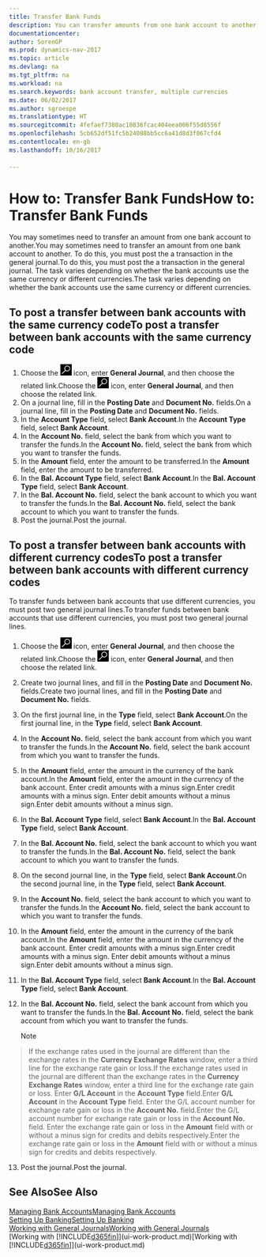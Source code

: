 ```yaml
---
title: Transfer Bank Funds
description: You can transfer amounts from one bank account to another, including different currencies, by posting the transaction in the general journal.
documentationcenter: 
author: SorenGP
ms.prod: dynamics-nav-2017
ms.topic: article
ms.devlang: na
ms.tgt_pltfrm: na
ms.workload: na
ms.search.keywords: bank account transfer, multiple currencies
ms.date: 06/02/2017
ms.author: sgroespe
ms.translationtype: HT
ms.sourcegitcommit: 4fefaef7380ac10836fcac404eea006f55d8556f
ms.openlocfilehash: 5cb652df51fc5b24088bb5cc6a41d8d3f067cfd4
ms.contentlocale: en-gb
ms.lasthandoff: 10/16/2017

---
```

# <a name="how-to-transfer-bank-funds"></a><span data-ttu-id="01239-103">How to: Transfer Bank Funds</span><span class="sxs-lookup"><span data-stu-id="01239-103">How to: Transfer Bank Funds</span></span>
<span data-ttu-id="01239-104">You may sometimes need to transfer an amount from one bank account to another.</span><span class="sxs-lookup"><span data-stu-id="01239-104">You may sometimes need to transfer an amount from one bank account to another.</span></span> <span data-ttu-id="01239-105">To do this, you must post the a transaction in the general journal.</span><span class="sxs-lookup"><span data-stu-id="01239-105">To do this, you must post the a transaction in the general journal.</span></span> <span data-ttu-id="01239-106">The task varies depending on whether the bank accounts use the same currency or different currencies.</span><span class="sxs-lookup"><span data-stu-id="01239-106">The task varies depending on whether the bank accounts use the same currency or different currencies.</span></span>

## <a name="to-post-a-transfer-between-bank-accounts-with-the-same-currency-code"></a><span data-ttu-id="01239-107">To post a transfer between bank accounts with the same currency code</span><span class="sxs-lookup"><span data-stu-id="01239-107">To post a transfer between bank accounts with the same currency code</span></span>
1. <span data-ttu-id="01239-108">Choose the ![Search for Page or Report](media/ui-search/search_small.png "Search for Page or Report icon") icon, enter **General Journal**, and then choose the related link.</span><span class="sxs-lookup"><span data-stu-id="01239-108">Choose the ![Search for Page or Report](media/ui-search/search_small.png "Search for Page or Report icon") icon, enter **General Journal**, and then choose the related link.</span></span>
2. <span data-ttu-id="01239-109">On a journal line, fill in the **Posting Date** and **Document No.** fields.</span><span class="sxs-lookup"><span data-stu-id="01239-109">On a journal line, fill in the **Posting Date** and **Document No.** fields.</span></span>
3. <span data-ttu-id="01239-110">In the **Account Type** field, select **Bank Account**.</span><span class="sxs-lookup"><span data-stu-id="01239-110">In the **Account Type** field, select **Bank Account**.</span></span>
4. <span data-ttu-id="01239-111">In the **Account No.** field, select the bank from which you want to transfer the funds.</span><span class="sxs-lookup"><span data-stu-id="01239-111">In the **Account No.** field, select the bank from which you want to transfer the funds.</span></span>
5. <span data-ttu-id="01239-112">In the **Amount** field, enter the amount to be transferred.</span><span class="sxs-lookup"><span data-stu-id="01239-112">In the **Amount** field, enter the amount to be transferred.</span></span>
6. <span data-ttu-id="01239-113">In the **Bal. Account Type** field, select **Bank Account**.</span><span class="sxs-lookup"><span data-stu-id="01239-113">In the **Bal. Account Type** field, select **Bank Account**.</span></span>
7. <span data-ttu-id="01239-114">In the **Bal. Account No.** field, select the bank account to which you want to transfer the funds.</span><span class="sxs-lookup"><span data-stu-id="01239-114">In the **Bal. Account No.** field, select the bank account to which you want to transfer the funds.</span></span>
8. <span data-ttu-id="01239-115">Post the journal.</span><span class="sxs-lookup"><span data-stu-id="01239-115">Post the journal.</span></span>

## <a name="to-post-a-transfer-between-bank-accounts-with-different-currency-codes"></a><span data-ttu-id="01239-116">To post a transfer between bank accounts with different currency codes</span><span class="sxs-lookup"><span data-stu-id="01239-116">To post a transfer between bank accounts with different currency codes</span></span>
<span data-ttu-id="01239-117">To transfer funds between bank accounts that use different currencies, you must post two general journal lines.</span><span class="sxs-lookup"><span data-stu-id="01239-117">To transfer funds between bank accounts that use different currencies, you must post two general journal lines.</span></span>

1. <span data-ttu-id="01239-118">Choose the ![Search for Page or Report](media/ui-search/search_small.png "Search for Page or Report icon") icon, enter **General Journal**, and then choose the related link.</span><span class="sxs-lookup"><span data-stu-id="01239-118">Choose the ![Search for Page or Report](media/ui-search/search_small.png "Search for Page or Report icon") icon, enter **General Journal**, and then choose the related link.</span></span>
2. <span data-ttu-id="01239-119">Create two journal lines, and fill in the **Posting Date** and **Document No.** fields.</span><span class="sxs-lookup"><span data-stu-id="01239-119">Create two journal lines, and fill in the **Posting Date** and **Document No.** fields.</span></span>
3. <span data-ttu-id="01239-120">On the first journal line, in the **Type** field, select **Bank Account**.</span><span class="sxs-lookup"><span data-stu-id="01239-120">On the first journal line, in the **Type** field, select **Bank Account**.</span></span>
4. <span data-ttu-id="01239-121">In the **Account No.** field, select the bank account from which you want to transfer the funds.</span><span class="sxs-lookup"><span data-stu-id="01239-121">In the **Account No.** field, select the bank account from which you want to transfer the funds.</span></span>
5. <span data-ttu-id="01239-122">In the **Amount** field, enter the amount in the currency of the bank account.</span><span class="sxs-lookup"><span data-stu-id="01239-122">In the **Amount** field, enter the amount in the currency of the bank account.</span></span> <span data-ttu-id="01239-123">Enter credit amounts with a minus sign.</span><span class="sxs-lookup"><span data-stu-id="01239-123">Enter credit amounts with a minus sign.</span></span> <span data-ttu-id="01239-124">Enter debit amounts without a minus sign.</span><span class="sxs-lookup"><span data-stu-id="01239-124">Enter debit amounts without a minus sign.</span></span>
6. <span data-ttu-id="01239-125">In the **Bal. Account Type** field, select **Bank Account**.</span><span class="sxs-lookup"><span data-stu-id="01239-125">In the **Bal. Account Type** field, select **Bank Account**.</span></span>
7. <span data-ttu-id="01239-126">In the **Bal. Account No.** field, select the bank account to which you want to transfer the funds.</span><span class="sxs-lookup"><span data-stu-id="01239-126">In the **Bal. Account No.** field, select the bank account to which you want to transfer the funds.</span></span>
8. <span data-ttu-id="01239-127">On the second journal line, in the **Type** field, select **Bank Account**.</span><span class="sxs-lookup"><span data-stu-id="01239-127">On the second journal line, in the **Type** field, select **Bank Account**.</span></span>
9. <span data-ttu-id="01239-128">In the **Account No.** field, select the bank account to which you want to transfer the funds.</span><span class="sxs-lookup"><span data-stu-id="01239-128">In the **Account No.** field, select the bank account to which you want to transfer the funds.</span></span>
10. <span data-ttu-id="01239-129">In the **Amount** field, enter the amount in the currency of the bank account.</span><span class="sxs-lookup"><span data-stu-id="01239-129">In the **Amount** field, enter the amount in the currency of the bank account.</span></span> <span data-ttu-id="01239-130">Enter credit amounts with a minus sign.</span><span class="sxs-lookup"><span data-stu-id="01239-130">Enter credit amounts with a minus sign.</span></span> <span data-ttu-id="01239-131">Enter debit amounts without a minus sign.</span><span class="sxs-lookup"><span data-stu-id="01239-131">Enter debit amounts without a minus sign.</span></span>
11. <span data-ttu-id="01239-132">In the **Bal. Account Type** field, select **Bank Account**.</span><span class="sxs-lookup"><span data-stu-id="01239-132">In the **Bal. Account Type** field, select **Bank Account**.</span></span>  
12. <span data-ttu-id="01239-133">In the **Bal. Account No.** field, select the bank account from which you want to transfer the funds.</span><span class="sxs-lookup"><span data-stu-id="01239-133">In the **Bal. Account No.** field, select the bank account from which you want to transfer the funds.</span></span>

    > [!NOTE]  
>   <span data-ttu-id="01239-134">If the exchange rates used in the journal are different than the exchange rates in the **Currency Exchange Rates** window, enter a third line for the exchange rate gain or loss.</span><span class="sxs-lookup"><span data-stu-id="01239-134">If the exchange rates used in the journal are different than the exchange rates in the **Currency Exchange Rates** window, enter a third line for the exchange rate gain or loss.</span></span> <span data-ttu-id="01239-135">Enter **G/L Account** in the **Account Type** field.</span><span class="sxs-lookup"><span data-stu-id="01239-135">Enter **G/L Account** in the **Account Type** field.</span></span> <span data-ttu-id="01239-136">Enter the G/L account number for exchange rate gain or loss in the **Account No.** field.</span><span class="sxs-lookup"><span data-stu-id="01239-136">Enter the G/L account number for exchange rate gain or loss in the **Account No.** field.</span></span> <span data-ttu-id="01239-137">Enter the exchange rate gain or loss in the **Amount** field with or without a minus sign for credits and debits respectively.</span><span class="sxs-lookup"><span data-stu-id="01239-137">Enter the exchange rate gain or loss in the **Amount** field with or without a minus sign for credits and debits respectively.</span></span>
13. <span data-ttu-id="01239-138">Post the journal.</span><span class="sxs-lookup"><span data-stu-id="01239-138">Post the journal.</span></span>

## <a name="see-also"></a><span data-ttu-id="01239-139">See Also</span><span class="sxs-lookup"><span data-stu-id="01239-139">See Also</span></span>
[<span data-ttu-id="01239-140">Managing Bank Accounts</span><span class="sxs-lookup"><span data-stu-id="01239-140">Managing Bank Accounts</span></span>](bank-manage-bank-accounts.md)  
[<span data-ttu-id="01239-141">Setting Up Banking</span><span class="sxs-lookup"><span data-stu-id="01239-141">Setting Up Banking</span></span>](bank-setup-banking.md)  
[<span data-ttu-id="01239-142">Working with General Journals</span><span class="sxs-lookup"><span data-stu-id="01239-142">Working with General Journals</span></span>](ui-work-general-journals.md)  
<span data-ttu-id="01239-143">[Working with [!INCLUDE[d365fin](includes/d365fin_md.md)]](ui-work-product.md)</span><span class="sxs-lookup"><span data-stu-id="01239-143">[Working with [!INCLUDE[d365fin](includes/d365fin_md.md)]](ui-work-product.md)</span></span>

